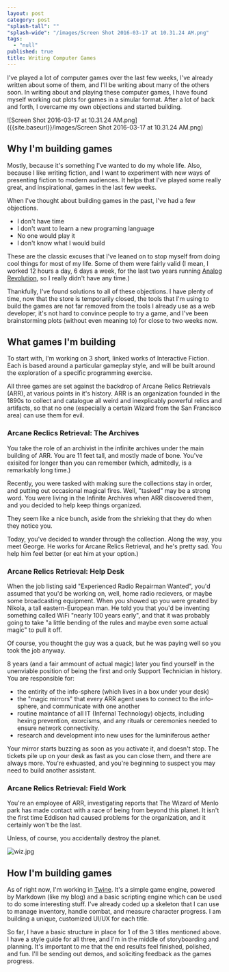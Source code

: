 ```yaml
---
layout: post
category: post
"splash-tall": ""
"splash-wide": "/images/Screen Shot 2016-03-17 at 10.31.24 AM.png"
tags: 
  - "null"
published: true
title: Writing Computer Games
---
```



I've played a lot of computer games over the last few weeks, I've already written about some of them, and I'll be writing about many of the others soon. In writing about and playing these computer games, I have found myself working out plots for games in a simular format. After a lot of back and forth, I overcame my own objections and started building. 

![Screen Shot 2016-03-17 at 10.31.24 AM.png]({{site.baseurl}}/images/Screen Shot 2016-03-17 at 10.31.24 AM.png)

## Why I'm building games

Mostly, because it's something I've wanted to do my whole life. Also, because I like writing fiction, and I want to experiment with new ways of presenting fiction to modern audiences. It helps that I've played some really great, and inspirational, games in the last few weeks. 

When I've thought about building games in the past, I've had a few objections. 

* I don't have time
* I don't want to learn a new programing language
* No one would play it
* I don't know what I would build 

These are the classic excuses that I've leaned on to stop myself from doing cool things for most of my life. Some of them were fairly valid (I mean, I worked 12 hours a day, 6 days a week, for the last two years running [Analog Revolution](http://analogrevolution.com), so I really didn't have any time.) 

Thankfully, I've found solutions to all of these objections. I have plenty of time, now that the store is temporarily closed, the tools that I'm using to build the games are not far removed from the tools I already use as a web developer, it's not hard to convince people to try a game, and I've been brainstorming plots (without even meaning to) for close to two weeks now. 

## What games I'm building

To start with, I'm working on 3 short, linked works of Interactive Fiction. Each is based around a particular gameplay style, and will be built around the exploration of a specific programming exercise. 

All three games are set against the backdrop of Arcane Relics Retrievals (ARR), at various points in it's history. ARR is an organization founded in the 1890s to collect and catalogue all weird and inexplicably powerful relics and artifacts, so that no one (especially a certain Wizard from the San Francisco area) can use them for evil. 

### Arcane Reclics Retrieval: The Archives 
You take the role of an archivist in the infinite archives under the main building of ARR. You are 11 feet tall, and mostly made of bone. You've exisited for longer than you can remember (which, admitedly, is a remarkably long time.)

Recently, you were tasked with making sure the collections stay in order, and putting out occasional magical fires. Well, "tasked" may be a strong word. You were living in the Infinite Archives when ARR discovered them, and you decided to help keep things organized. 

They seem like a nice bunch, aside from the shrieking that they do when they notice you. 

Today, you've decided to wander through the collection. Along the way, you meet George. He works for Arcane Relics Retrieval, and he's pretty sad. You help him feel better (or eat him at your option.)

### Arcane Relics Retrieval: Help Desk 
When the job listing said "Experienced Radio Repairman Wanted", you'd assumed that you'd be working on, well, home radio recievers, or maybe some broadcasting equipment. When you showed up you were greated by Nikola, a tall eastern-European man. He told you that you'd be inventing something called WiFi "nearly 100 years early", and that it was probably going to take "a little bending of the rules and maybe even some actual magic" to pull it off. 

Of course, you thought the guy was a quack, but he was paying well so you took the job anyway.  

8 years (and a fair ammount of actual magic) later you find yourself in the unenviable position of being the first and only Support Technician in history. You are responsible for:

* the entirity of the info-sphere (which lives in a box under your desk) 
* the "magic mirrors" that every ARR agent uses to connect to the info-sphere, and communicate with one another
* routine maintance of all IT (Infernal Technology) objects, including hexing prevention, exorcisms, and any rituals or ceremonies needed to ensure network connectivity. 
* research and development into new uses for the luminiferous aether

Your mirror starts buzzing as soon as you activate it, and doesn't stop. The tickets pile up on your desk as fast as you can close them, and there are always more. You're exhuasted, and you're beginning to suspect you may need to build another assistant. 

### Arcane Relics Retrieval: Field Work
You're an employee of ARR, investigating reports that The Wizard of Menlo park has made contact with a race of being from beyond this planet. It isn't the first time Eddison had caused problems for the organization, and it certainly won't be the last. 

Unless, of course, you accidentally destroy the planet. 

![wiz.jpg]({{site.baseurl}}/images/wiz.jpg)

## How I'm building games 
As of right now, I'm working in [Twine](http://twinery.org/). It's a simple game engine, powered by Markdown (like my blog) and a basic scripting engine which can be used to do some interesting stuff. I've already coded up a skeleton that I can use to manage inventory, handle combat, and measure character progress. I am building a unique, customized UI/UX for each title. 

So far, I have a basic structure in place for 1 of the 3 titles mentioned above. I have a style guide for all three, and I'm in the middle of storyboarding and planning. It's important to me that the end results feel finished, polished, and fun. I'll be sending out demos, and soliciting feedback as the games progress.

